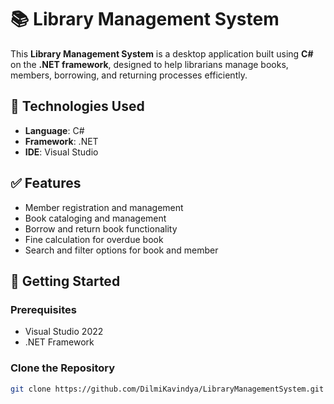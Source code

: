 # 📚 Library Management System

This **Library Management System** is a desktop application built using **C#** on the **.NET framework**, designed to help librarians manage books, members, borrowing, and returning processes efficiently.

## 🔧 Technologies Used

- **Language**: C#
- **Framework**: .NET
- **IDE**: Visual Studio

## ✅ Features

- Member registration and management
- Book cataloging and management
- Borrow and return book functionality
- Fine calculation for overdue book
- Search and filter options for book and member

## 🚀 Getting Started

### Prerequisites

- Visual Studio 2022 
- .NET Framework

### Clone the Repository

```bash
git clone https://github.com/DilmiKavindya/LibraryManagementSystem.git
